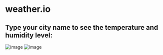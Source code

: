 # weather.io
## Type your city name to see the temperature and humidity level:
![image](https://user-images.githubusercontent.com/88206626/187326424-7b32afda-3741-44b5-a40c-22d42496f09d.png)
![image](https://user-images.githubusercontent.com/88206626/187326456-ceeb2a73-2fb3-4eb2-979e-8ca8f645c66c.png)
